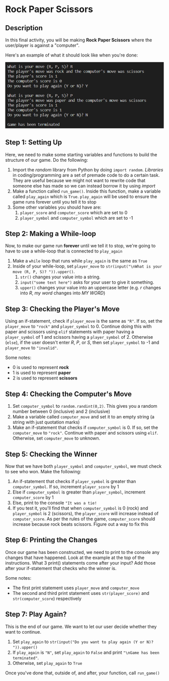 # Rock Paper Scissors

## Description

In this final activity, you will be making **Rock Paper Scissors** where the user/player is against a "computer".

Here's an example of what it should look like when you're done:

![example](snapshot.png)

## Step 1: Setting Up

Here, we need to make some starting variables and functions to build the structure of our game. Do the following:

1) Import the *random* library from Python by doing ``import random``. *Libraries* in coding/programming are a set of premade code to do a certain task. They are useful because we might not want to rewrite code that someone else has made so we can instead borrow it by using *import*
2) Make a function called ``run_game()``. Inside this function, make a variable called ``play_again`` which is ``True``. ``play_again`` will be used to ensure the game runs forever until you tell it to stop
3) Some other variables you should have are:
    1) ``player_score`` and ``computer_score`` which are set to 0
    2) ``player_symbol`` and ``computer_symbol`` which are set to -1

## Step 2: Making a While-loop

Now, to make our game run **forever** until we tell it to stop, we're going to have to use a while-loop that is connected to ``play_again``

1) Make a ``while`` loop that runs while ``play_again`` is the same as ``True``
2) Inside of your while-loop, set ``player_move`` to ``str(input("\nWhat is your move (R, P, S)? ")).upper()``.
    1) ``str()`` changes your value into a string.
    2) ``input("some text here")`` asks for your user to give it something.  
    3) ``upper()`` changes your value into an uppercase letter (e.g. *r* changes into *R*, *my word* changes into *MY WORD*)

## Step 3: Checking the Player's Move

Using an if-statement, check if ``player_move`` is the same as ``"R"``. If so, set the ``player_move`` to ``"rock"`` and ``player_symbol`` to 0. Continue doing this with paper and scissors using ``elif`` statements with paper having a ``player_symbol`` of 1 and scissors having a ``player_symbol`` of 2. Otherwise (``else``), if the user doesn't enter *R*, *P*, or *S*, then set ``player_symbol`` to -1 and ``player_move`` to ``"invalid"``.

Some notes:

- 0 is used to represent **rock**
- 1 is used to represent **paper**
- 2 is used to represent **scissors**

## Step 4: Checking the Computer's Move

1) Set ``computer_symbol`` to ``random.randint(0,2)``. This gives you a random number between 0 (inclusive) and 2 (inclusive)
2) Make a variable called ``computer_move`` and set it to an empty string (a string with just quotation marks)
3) Make an if-statement that checks if ``computer_symbol`` is 0. If so, set the ``computer_move`` to ``"rock"``. Continue with paper and scissors using ``elif``. Otherwise, set ``computer_move`` to unknown.

## Step 5: Checking the Winner

Now that we have both ``player_symbol`` and ``computer_symbol``, we must check to see who won. Make the following:

1) An if-statement that checks if ``player_symbol`` is greater than ``computer_symbol``. If so, increment ``player_score`` by 1
2) Else if ``computer_symbol`` is greater than ``player_symbol``, increment ``computer_score`` by 1
3) Else, print to the console ``"It was a tie!``
4) If you test it, you'll find that when ``computer_symbol`` is 0 (rock) and ``player_symbol`` is 2 (scissors), the ``player_score`` will increase instead of ``computer_score``. As per the rules of the game, ``computer_score`` should increase because rock beats scissors. Figure out a way to fix this

## Step 6: Printing the Changes

Once our game has been constructed, we need to print to the console any changes that have happened. Look at the example at the top of the instructions. What 3 print() statements come after your input? Add those after your if-statement that checks who the winner is.

Some notes:

- The first print statement uses ``player_move`` and ``computer_move``
- The second and third print statement uses ``str(player_score)`` and ``str(computer_score``) respectively

## Step 7: Play Again?

This is the end of our game. We want to let our user decide whether they want to continue.

1) Set ``play_again`` to ``str(input("Do you want to play again (Y or N)? ")).upper()``
2) If ``play_again`` is ``"N"``, set ``play_again`` to ``False`` and print ``"\nGame has been terminated"``.
3) Otherwise, set ``play_again`` to ``True``

Once you've done that, outside of, and after, your function, call ``run_game()``
